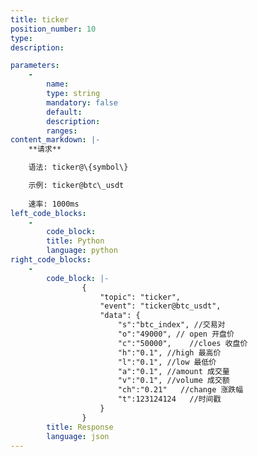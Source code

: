 ```yaml
---
title: ticker
position_number: 10
type:
description: 

parameters:
    -
        name:
        type: string
        mandatory: false
        default:
        description:
        ranges:
content_markdown: |-
    **请求**

    语法: ticker@\{symbol\}

    示例: ticker@btc\_usdt
    
    速率: 1000ms
left_code_blocks:
    -
        code_block:
        title: Python
        language: python
right_code_blocks:
    -
        code_block: |-
                {
                    "topic": "ticker", 
                    "event": "ticker@btc_usdt", 
                    "data": {
                        "s":"btc_index", //交易对
                        "o":"49000", // open 开盘价
                        "c":"50000",    //cloes 收盘价
                        "h":"0.1", //high 最高价
                        "l":"0.1", //low 最低价
                        "a":"0.1", //amount 成交量
                        "v":"0.1", //volume 成交额
                        "ch":"0.21"   //change 涨跌幅
                        "t":123124124   //时间戳
                    }
                }
        title: Response
        language: json
---
```

